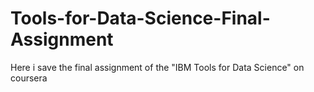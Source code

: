 # Tools-for-Data-Science-Final-Assignment
Here i save the final assignment of the "IBM Tools for Data Science" on coursera
